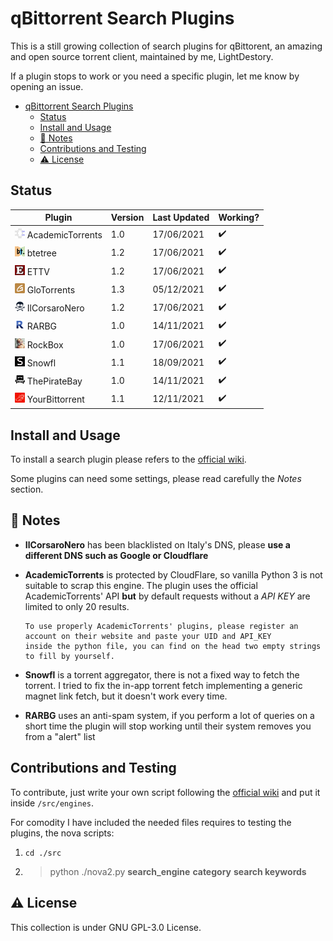 # qBittorrent Search Plugins

This is a still growing collection of search plugins for qBittorent, an amazing and open source torrent client,
maintained by me, LightDestory.

If a plugin stops to work or you need a specific plugin, let me know by opening an issue.

- [qBittorrent Search Plugins](#qbittorrent-search-plugins)
  - [Status](#status)
  - [Install and Usage](#install-and-usage)
  - [:book: Notes](#book-notes)
  - [Contributions and Testing](#contributions-and-testing)
  - [:warning: License](#warning-license)

## Status

| Plugin                                                                   | Version | Last Updated | Working?           |
| ------------------------------------------------------------------------ | ------- | ------------ | ------------------ |
| ![AcademicTorrents](./src/engines/academictorrents.png) AcademicTorrents | 1.0     | 17/06/2021   | :heavy_check_mark: |
| ![btetree](./src/engines/btetree.png) btetree                            | 1.2     | 17/06/2021   | :heavy_check_mark: |
| ![ETTV](./src/engines/ettv.png) ETTV                                     | 1.2     | 17/06/2021   | :heavy_check_mark: |
| ![GloTorrents](./src/engines/glotorrents.png) GloTorrents                | 1.3     | 05/12/2021   | :heavy_check_mark: |
| ![IlCorsaroNero](./src/engines/ilcorsaronero.png) IlCorsaroNero          | 1.2     | 17/06/2021   | :heavy_check_mark: |
| ![RARBG](./src/engines/rarbg.png) RARBG                                  | 1.0     | 14/11/2021   | :heavy_check_mark: |
| ![RockBox](./src/engines/rockbox.png) RockBox                            | 1.0     | 17/06/2021   | :heavy_check_mark: |
| ![Snowfl](./src/engines/snowfl.png) Snowfl                               | 1.1     | 18/09/2021   | :heavy_check_mark: |
| ![ThePirateBay](./src/engines/thepiratebay.png) ThePirateBay             | 1.0     | 14/11/2021   | :heavy_check_mark: |
| ![YourBittorrent](./src/engines/yourbittorrent.png) YourBittorrent       | 1.1     | 12/11/2021   | :heavy_check_mark: |

## Install and Usage

To install a search plugin please refers to
the [official wiki](https://github.com/qbittorrent/search-plugins/wiki/Install-search-plugins).

Some plugins can need some settings, please read carefully the *Notes* section.

## :book: Notes

- **IlCorsaroNero** has been blacklisted on Italy's DNS, please **use a different DNS such as Google or Cloudflare**
- **AcademicTorrents** is protected by CloudFlare, so vanilla Python 3 is not suitable to scrap this engine. The plugin
  uses the official AcademicTorrents' API **but** by default requests without a _API KEY_ are limited to only 20
  results.

      To use properly AcademicTorrents' plugins, please register an account on their website and paste your UID and API_KEY
      inside the python file, you can find on the head two empty strings to fill by yourself.
- **Snowfl** is a torrent aggregator, there is not a fixed way to fetch the torrent. I tried to fix the in-app torrent
  fetch implementing a generic magnet link fetch, but it doesn't work every time.
- **RARBG** uses an anti-spam system, if you perform a lot of queries on a short time the plugin will stop working until their system
  removes you from a "alert" list

## Contributions and Testing

To contribute, just write your own script following
the [official wiki](https://github.com/qbittorrent/search-plugins/wiki/How-to-write-a-search-plugin#python-class-file-structure)
and put it inside `/src/engines`.

For comodity I have included the needed files requires to testing the plugins, the nova scripts:

1. `cd ./src`
2. > python ./nova2.py **search_engine** **category** **search keywords**

## :warning: License

This collection is under GNU GPL-3.0 License.
